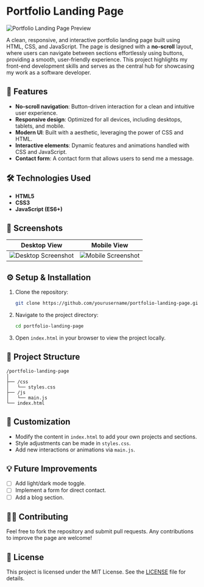 # **Portfolio Landing Page**

![Portfolio Landing Page Preview](path-to-screenshot)

A clean, responsive, and interactive portfolio landing page built using HTML, CSS, and JavaScript. The page is designed with a **no-scroll** layout, where users can navigate between sections effortlessly using buttons, providing a smooth, user-friendly experience. This project highlights my front-end development skills and serves as the central hub for showcasing my work as a software developer.

## 🚀 **Features**
- **No-scroll navigation**: Button-driven interaction for a clean and intuitive user experience.
- **Responsive design**: Optimized for all devices, including desktops, tablets, and mobile.
- **Modern UI**: Built with a aesthetic, leveraging the power of CSS and HTML.
- **Interactive elements**: Dynamic features and animations handled with CSS and JavaScript.
- **Contact form**: A contact form that allows users to send me a message.
## 🛠️ **Technologies Used**
- **HTML5**
- **CSS3**
- **JavaScript (ES6+)**

## 📸 **Screenshots**
| Desktop View | Mobile View |
| ------------ | ----------- |
| ![Desktop Screenshot](path-to-desktop-image) | ![Mobile Screenshot](path-to-mobile-image) |

## ⚙️ **Setup & Installation**
1. Clone the repository:
   ```bash
   git clone https://github.com/yourusername/portfolio-landing-page.git
   ```
2. Navigate to the project directory:
   ```bash
   cd portfolio-landing-page
   ```
3. Open `index.html` in your browser to view the project locally.

## 📁 **Project Structure**
```
/portfolio-landing-page
│
├── /css
│   └── styles.css
├── /js
│   └── main.js
└── index.html
```

## 🎨 **Customization**
- Modify the content in `index.html` to add your own projects and sections.
- Style adjustments can be made in `styles.css`.
- Add new interactions or animations via `main.js`.

## 💡 **Future Improvements**
- [ ] Add light/dark mode toggle.
- [ ] Implement a form for direct contact.
- [ ] Add a blog section.

## 🧑‍💻 **Contributing**
Feel free to fork the repository and submit pull requests. Any contributions to improve the page are welcome!

## 📝 **License**
This project is licensed under the MIT License. See the [LICENSE](LICENSE) file for details.
